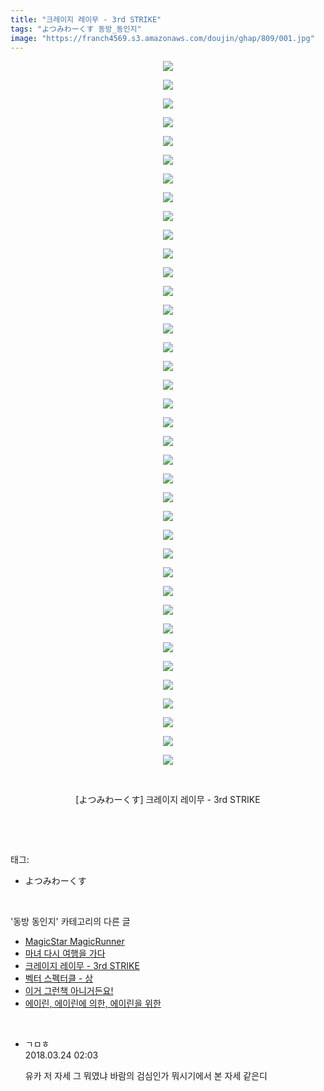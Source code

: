 ```yaml
---
title: "크레이지 레이무 - 3rd STRIKE"
tags: "よつみわーくす 동방_동인지"
image: "https://franch4569.s3.amazonaws.com/doujin/ghap/809/001.jpg"
---
```

<div class="article">
<p style="text-align: center; clear: none; float: none;"><img src="{{ site.imgserver2 }}/ghap/809/001.jpg"/></p>
<p style="text-align: center; clear: none; float: none;"><img src="{{ site.imgserver2 }}/ghap/809/002.jpg"/></p>
<p style="text-align: center; clear: none; float: none;"><img src="{{ site.imgserver2 }}/ghap/809/003.jpg"/></p>
<p style="text-align: center; clear: none; float: none;"><img src="{{ site.imgserver2 }}/ghap/809/004.jpg"/></p>
<p style="text-align: center; clear: none; float: none;"><img src="{{ site.imgserver2 }}/ghap/809/005.jpg"/></p>
<p style="text-align: center; clear: none; float: none;"><img src="{{ site.imgserver2 }}/ghap/809/006.jpg"/></p>
<p style="text-align: center; clear: none; float: none;"><img src="{{ site.imgserver2 }}/ghap/809/007.jpg"/></p>
<p style="text-align: center; clear: none; float: none;"><img src="{{ site.imgserver2 }}/ghap/809/008.jpg"/></p>
<p style="text-align: center; clear: none; float: none;"><img src="{{ site.imgserver2 }}/ghap/809/009.jpg"/></p>
<p style="text-align: center; clear: none; float: none;"><img src="{{ site.imgserver2 }}/ghap/809/010.jpg"/></p>
<p style="text-align: center; clear: none; float: none;"><img src="{{ site.imgserver2 }}/ghap/809/011.jpg"/></p>
<p style="text-align: center; clear: none; float: none;"><img src="{{ site.imgserver2 }}/ghap/809/012.jpg"/></p>
<p style="text-align: center; clear: none; float: none;"><img src="{{ site.imgserver2 }}/ghap/809/013.jpg"/></p>
<p style="text-align: center; clear: none; float: none;"><img src="{{ site.imgserver2 }}/ghap/809/014.jpg"/></p>
<p style="text-align: center; clear: none; float: none;"><img src="{{ site.imgserver2 }}/ghap/809/015.jpg"/></p>
<p style="text-align: center; clear: none; float: none;"><img src="{{ site.imgserver2 }}/ghap/809/016.jpg"/></p>
<p style="text-align: center; clear: none; float: none;"><img src="{{ site.imgserver2 }}/ghap/809/017.jpg"/></p>
<p style="text-align: center; clear: none; float: none;"><img src="{{ site.imgserver2 }}/ghap/809/018.jpg"/></p>
<p style="text-align: center; clear: none; float: none;"><img src="{{ site.imgserver2 }}/ghap/809/019.jpg"/></p>
<p style="text-align: center; clear: none; float: none;"><img src="{{ site.imgserver2 }}/ghap/809/020.jpg"/></p>
<p style="text-align: center; clear: none; float: none;"><img src="{{ site.imgserver2 }}/ghap/809/021.jpg"/></p>
<p style="text-align: center; clear: none; float: none;"><img src="{{ site.imgserver2 }}/ghap/809/022.jpg"/></p>
<p style="text-align: center; clear: none; float: none;"><img src="{{ site.imgserver2 }}/ghap/809/023.jpg"/></p>
<p style="text-align: center; clear: none; float: none;"><img src="{{ site.imgserver2 }}/ghap/809/024.jpg"/></p>
<p style="text-align: center; clear: none; float: none;"><img src="{{ site.imgserver2 }}/ghap/809/025.jpg"/></p>
<p style="text-align: center; clear: none; float: none;"><img src="{{ site.imgserver2 }}/ghap/809/026.jpg"/></p>
<p style="text-align: center; clear: none; float: none;"><img src="{{ site.imgserver2 }}/ghap/809/027.jpg"/></p>
<p style="text-align: center; clear: none; float: none;"><img src="{{ site.imgserver2 }}/ghap/809/028.jpg"/></p>
<p style="text-align: center; clear: none; float: none;"><img src="{{ site.imgserver2 }}/ghap/809/029.jpg"/></p>
<p style="text-align: center; clear: none; float: none;"><img src="{{ site.imgserver2 }}/ghap/809/030.jpg"/></p>
<p style="text-align: center; clear: none; float: none;"><img src="{{ site.imgserver2 }}/ghap/809/031.jpg"/></p>
<p style="text-align: center; clear: none; float: none;"><img src="{{ site.imgserver2 }}/ghap/809/032.jpg"/></p>
<p style="text-align: center; clear: none; float: none;"><img src="{{ site.imgserver2 }}/ghap/809/033.jpg"/></p>
<p style="text-align: center; clear: none; float: none;"><img src="{{ site.imgserver2 }}/ghap/809/034.jpg"/></p>
<p style="text-align: center; clear: none; float: none;"><img src="{{ site.imgserver2 }}/ghap/809/035.jpg"/></p>
<p style="text-align: center; clear: none; float: none;"><img src="{{ site.imgserver2 }}/ghap/809/036.jpg"/></p>
<p style="text-align: center; clear: none; float: none;"><img src="{{ site.imgserver2 }}/ghap/809/037.jpg"/></p>
<p style="text-align: center; clear: none; float: none;"><img src="{{ site.imgserver2 }}/ghap/809/038.jpg"/></p>
<p style="text-align: center; clear: none; float: none;"><br/></p>
<p style="text-align: center; clear: none; float: none;">[よつみわーくす] 크레이지 레이무 - 3rd STRIKE</p>
<p><br/></p>
</div><br/>
<div class="tagTrail">
<p>태그: </p>
<ul>
<li>よつみわーくす</li>
</ul>
</div><br/>
<div class="another">
<p>'동방 동인지' 카테고리의 다른 글</p>
<ul>
<li><a href="/ghap_811">MagicStar MagicRunner</a></li>
<li><a href="/ghap_810">마녀 다시 여행을 가다</a></li>
<li><a href="/ghap_809">크레이지 레이무 - 3rd STRIKE</a></li>
<li><a href="/ghap_808">벡터 스펙터클 - 상</a></li>
<li><a href="/ghap_807">이거 그런책 아니거든요!</a></li>
<li><a href="/ghap_806">에이린, 에이린에 의한, 에이린을 위한</a></li>
</ul>
</div><br/>
<div class="cb_module cb_fluid">
<div class="cb_wrt cb_profile">
<div class="comment">
<ul>
<li class="cb_thumb_off" id="comment15225661">
<div class="cb_comment_area">
<div class="cb_info_area">
<div class="cb_section">
<span class="cb_nick_name">ㄱㅁㅎ</span>
</div>
<div class="cb_section">
<span class="cb_date">2018.03.24 02:03 </span>
</div>
</div>
<div class="cb_dsc_comment">
<p class="cb_dsc">
											유카 저 자세 그 뭐였냐 바람의 검심인가 뭐시기에서 본 자세 같은디
										</p>
</div>
</div></li>
</ul>
</div>
</div><!-- commentList close -->
</div><br/>
